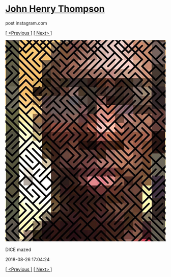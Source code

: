 # [John Henry Thompson](../README.md)
post instagram.com

[[ <Previous ]](2018-08-28-1.md) [[ Next> ]](2018-08-26-2.md)

[![](../media/2018-08-26/DICE-mazed.jpg)](../README.md)

DICE mazed

2018-08-26 17:04:24

[[ <Previous ]](2018-08-28-1.md) [[ Next> ]](2018-08-26-2.md)
